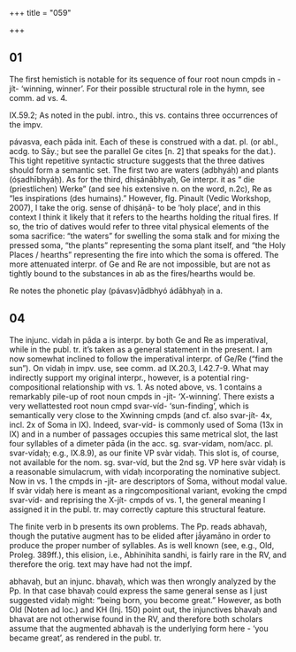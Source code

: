 +++
title = "059"

+++


## 01
The first hemistich is notable for its sequence of four root noun cmpds in -jít- ‘winning, winner’. For their possible structural role in the hymn, see comm. ad vs. 4.

IX.59.2; As noted in the publ. intro., this vs. contains three occurrences of the impv.

pávasva, each pāda init. Each of these is construed with a dat. pl. (or abl., acdg. to Sāy.; but see the parallel Ge cites [n. 2] that speaks for the dat.). This tight repetitive syntactic structure suggests that the three datives should form a semantic set. The first two are waters (adbhyáḥ) and plants (óṣadhībhyáḥ). As for the third, dhiṣánābhyaḥ, Ge interpr. it as “ die (priestlichen) Werke” (and see his extensive n. on the word, n.2c), Re as “les inspirations (des humains).” However, flg. Pinault (Vedic Workshop, 2007), I take the orig. sense of dhiṣáṇā- to be ‘holy place’, and in this context I think it likely that it refers to the hearths holding the ritual fires. If so, the trio of datives would refer to three vital physical elements of the soma sacrifice: “the waters” for swelling the soma stalk and for mixing the pressed soma, “the plants” representing the soma plant itself, and “the Holy Places / hearths” representing the fire into which the soma is offered. The more attenuated interpr. of Ge and Re are not impossible, but are not as tightly bound to the substances in ab as the fires/hearths would be.

Re notes the phonetic play (pávasv)ādbhyó ádābhyaḥ in a.


## 04
The injunc. vidaḥ in pāda a is interpr. by both Ge and Re as imperatival, while in the publ. tr. it’s taken as a general statement in the present. I am now somewhat inclined to follow the imperatival interpr. of Ge/Re (“find the sun”). On vidaḥ in impv. use, see comm. ad IX.20.3, I.42.7-9. What may indirectly support my original interpr., however, is a potential ring-compositional relationship with vs. 1. As noted above, vs. 1 contains a remarkably pile-up of root noun cmpds in -jít- ‘X-winning’. There exists a very wellattested root noun cmpd svar-víd- ‘sun-finding’, which is semantically very close to the Xwinning cmpds (and cf. also svar-jít- 4x, incl. 2x of Soma in IX). Indeed, svar-víd- is commonly used of Soma (13x in IX) and in a number of passages occupies this same metrical slot, the last four syllables of a dimeter pāda (in the acc. sg. svar-vídam, nom/acc. pl. svar-vídaḥ; e.g., IX.8.9), as our finite VP svàr vidaḥ. This slot is, of course, not available for the nom. sg. svar-víd, but the 2nd sg. VP here svàr vidaḥ is a reasonable simulacrum, with vidaḥ incorporating the nominative subject. Now in vs. 1 the cmpds in -jít- are descriptors of Soma, without modal value. If svàr vidaḥ here is meant as a ringcompositional variant, evoking the cmpd svar-víd- and reprising the X-jít- cmpds of vs. 1, the general meaning I assigned it in the publ. tr. may correctly capture this structural feature.

The finite verb in b presents its own problems. The Pp. reads abhavaḥ, though the putative augment has to be elided after jā́yamāno in order to produce the proper number of syllables. As is well known (see, e.g., Old, Proleg. 389ff.), this elision, i.e., Abhinihita sandhi, is fairly rare in the RV, and therefore the orig. text may have had not the impf.

abhavaḥ, but an injunc. bhavaḥ, which was then wrongly analyzed by the Pp. In that case bhavaḥ could express the same general sense as I just suggested vidaḥ might: “being born, you become great.” However, as both Old (Noten ad loc.) and KH (Inj. 150) point out, the injunctives bhavaḥ and bhavat are not otherwise found in the RV, and therefore both scholars assume that the augmented abhavaḥ is the underlying form here - ‘you became great’, as rendered in the publ. tr.
